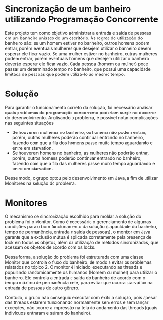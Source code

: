 # Sincronização de um banheiro utilizando Programação Concorrente

Este projeto tem como objetivo administrar a entrada e saída de pessoas em um banheiro unissex de um escritório. As regras de utilização do banheiro são: se um homem estiver no banheiro, outros homens podem entrar, porém eventuais mulheres que desejem utilizar o banheiro devem esperar ele ficar vazio. Se uma mulher estiver no banheiro, outras mulheres podem entrar, porém eventuais homens que desejem utilizar o banheiro deverão esperar ele ficar vazio. Cada pessoa (homem ou mulher) pode passar um determinado tempo no banheiro, que possui uma capacidade limitada de pessoas que podem utilizá-lo ao mesmo tempo.


# Solução

Para garantir o funcionamento correto da solução, foi necessário analisar quais problemas de programação concorrente poderiam surgir no decorrer do desenvolvimento. Analisando o problema, é possível notar complicações nas seguintes situações:


  - Se houverem mulheres no banheiro, os homens não podem entrar, porém, outras mulheres poderão continuar entrando no banheiro, fazendo com que a fila dos homens passe muito tempo aguardando e entre em starvation.
  - Se houverem homens no banheiro, as mulheres não poderão entrar, porém, outros homens poderão continuar entrando no banheiro, fazendo com que a fila das mulheres passe muito tempo aguardando e entre em starvation.

  Desse modo, o grupo optou pelo desenvolvimento em Java, a fim de utilizar Monitores na solução do problema.
  
# Monitores

O mecanismo de sincronização escolhido para moldar a solução do problema foi o Monitor. Como é necessário o gerenciamento de algumas condições para o bom funcionamento da solução (capacidade do banheiro, tempo de permanência, entrada e saída de pessoas), o monitor em Java garante que a exclusão mútua é aplicada corretamente pela presença de lock em todos os objetos, além da utilização de métodos sincronizados, que acessam os objetos de acordo com os locks.

Dessa forma, a solução do problema foi estruturada com uma classe Monitor que controla o fluxo do banheiro, de modo a evitar os problemas relatados no tópico 2. O monitor é iniciado, executando as threads e populando randomicamente os humanos (Homem ou mulher) para utilizar o banheiro. Ele controla a entrada e saída do banheiro de acordo com o tempo máximo de permanência nele, para evitar que ocorra starvation na entrada de pessoas de outro gênero.

Contudo, o grupo não conseguiu executar com êxito a solução, pois apesar das threads estarem funcionando normalmente sem erros e sem lançar exceções, não ocorre a impressão na tela do andamento das threads (quais indivíduos entraram e saíram do banheiro).


  
 
